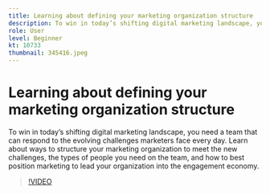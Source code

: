 ```yaml
---
title: Learning about defining your marketing organization structure
description: To win in today’s shifting digital marketing landscape, you need a team that can respond to the evolving challenges marketers face every day. 
role: User
level: Beginner
kt: 10733
thumbnail: 345416.jpeg
---
```


# Learning about defining your marketing organization structure

To win in today’s shifting digital marketing landscape, you need a team that can respond to the evolving challenges marketers face every day. Learn about ways to structure your marketing organization to meet the new challenges, the types of people you need on the team, and how to best position marketing to lead your organization into the engagement economy.

>[!VIDEO](https://video.tv.adobe.com/v/345416/?quality=12&learn=on)

